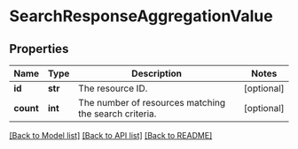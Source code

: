 # SearchResponseAggregationValue

## Properties
Name | Type | Description | Notes
------------ | ------------- | ------------- | -------------
**id** | **str** | The resource ID. | [optional] 
**count** | **int** | The number of resources matching the search criteria. | [optional] 

[[Back to Model list]](../README.md#documentation-for-models) [[Back to API list]](../README.md#documentation-for-api-endpoints) [[Back to README]](../README.md)

